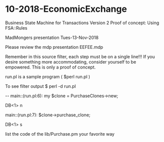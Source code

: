 # 10-2018-EconomicExchange

Business State Machine for Transactions Version 2
Proof of concept: Using FSA::Rules

MadMongers presentation Tues-13-Nov-2018

Please review the mdp presentation EEFEE.mdp

Remember in this source filter, each step must be on a single line!!!
If you desire something more accommodating, consider yourself to be
empowered. This is only a proof of concept.

run.pl is a sample program ( $perl run.pl )

To see filter output
$ perl -d run.pl


--
main::(run.pl:6):	my $clone = PurchaseClones->new;

  DB<1> n
  
main::(run.pl:7):	$clone->purchase_clone;

DB<1> s

list the code of the lib/Purchase.pm your favorite way
